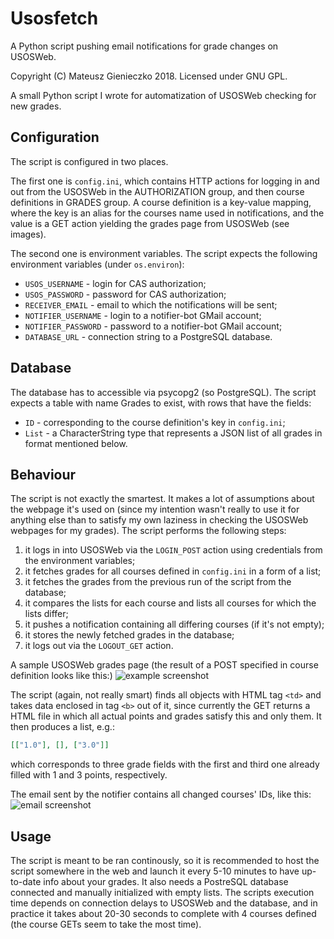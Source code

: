 # Usosfetch
A Python script pushing email notifications for grade changes on USOSWeb.

Copyright (C) Mateusz Gienieczko 2018.
Licensed under GNU GPL.

A small Python script I wrote for automatization of USOSWeb checking for new grades.

## Configuration

The script is configured in two places. 

The first one is `config.ini`, which contains HTTP actions for 
logging in and out from the USOSWeb in the AUTHORIZATION group, and then course definitions in GRADES group.
A course definition is a key-value mapping, where the key is an alias for the courses name used in notifications,
and the value is a GET action yielding the grades page from USOSWeb (see images).

The second one is environment variables. The script expects the following environment variables (under `os.environ`):

- `USOS_USERNAME` - login for CAS authorization;
- `USOS_PASSWORD` - password for CAS authorization;
- `RECEIVER_EMAIL` - email to which the notifications will be sent;
- `NOTIFIER_USERNAME` - login to a notifier-bot GMail account;
- `NOTIFIER_PASSWORD` - password to a notifier-bot GMail account;
- `DATABASE_URL` - connection string to a PostgreSQL database.

## Database

The database has to accessible via psycopg2 (so PostgreSQL). The script expects a table with name Grades to exist,
with rows that have the fields:
- `ID` - corresponding to the course definition's key in `config.ini`;
- `List` - a CharacterString type that represents a JSON list of all grades in format mentioned below.

## Behaviour

The script is not exactly the smartest. It makes a lot of assumptions about the webpage it's used on
(since my intention wasn't really to use it for anything else than to satisfy my own laziness in checking the 
USOSWeb webpages for my grades). The script performs the following steps:

1. it logs in into USOSWeb via the `LOGIN_POST` action using credentials from the environment variables;
2. it fetches grades for all courses defined in `config.ini` in a form of a list;
3. it fetches the grades from the previous run of the script from the database;
4. it compares the lists for each course and lists all courses for which the lists differ;
5. it pushes a notification containing all differing courses (if it's not empty);
6. it stores the newly fetched grades in the database;
7. it logs out via the `LOGOUT_GET` action.

A sample USOSWeb grades page (the result of a POST specified in course definition looks like this:)
![example screenshot](https://github.com/V0ldek/Usosfetch/images/exampleCourse.png "Example course grades GET.")

The script (again, not really smart) finds all objects with HTML tag `<td>` and takes data enclosed in tag `<b>` out of it,
since currently the GET returns a HTML file in which all actual points and grades satisfy this and only them. It then produces
a list, e.g.:
```json
[["1.0"], [], ["3.0"]]
```
which corresponds to three grade fields with the first and third one already filled with 1 and 3 points, respectively.

The email sent by the notifier contains all changed courses' IDs, like this:
![email screenshot](https://github.com/V0ldek/Usosfetch/images/exampleEmail.png "Example email screenshot.")

## Usage

The script is meant to be ran continously, so it is recommended to host the script somewhere in the web and launch
it every 5-10 minutes to have up-to-date info about your grades. It also needs a PostreSQL database connected and
manually initialized with empty lists. The scripts execution time depends on connection delays to USOSWeb and the database,
and in practice it takes about 20-30 seconds to complete with 4 courses defined (the course GETs seem to take the most
time).
